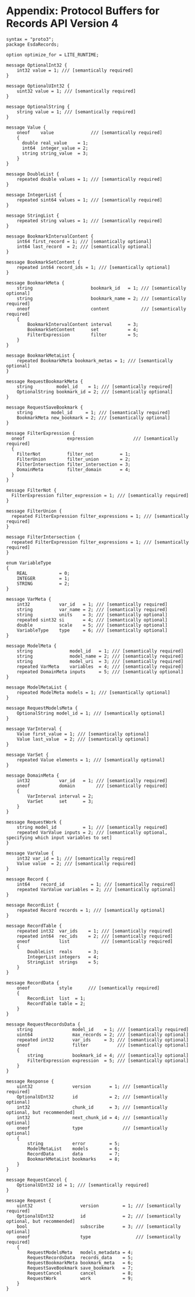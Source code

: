 # Appendix: Protocol Buffers for Records API Version 4

	syntax = "proto3";
	package EsdaRecords;
	
	option optimize_for = LITE_RUNTIME;
	
	message OptionalInt32 {
	    int32 value = 1; /// [semantically required]
	}
	
	message OptionalUInt32 {
	    uint32 value = 1; /// [semantically required]
	}
	
	message OptionalString {
	    string value = 1; /// [semantically required]
	}
	
	message Value {
	    oneof    value              /// [semantically required]
	    {
	      double real_value    = 1; 
	      int64  integer_value = 2; 
	      string string_value  = 3; 
	    }
	}
	
	message DoubleList {
	    repeated double values = 1; /// [semantically required]
	}
	
	message IntegerList {
	    repeated sint64 values = 1; /// [semantically required]
	}
	
	message StringList {
	    repeated string values = 1; /// [semantically required]
	}
	
	message BookmarkIntervalContent {
	    int64 first_record = 1; /// [semantically optional]
	    int64 last_record  = 2; /// [semantically optional]
	}
	
	message BookmarkSetContent {
	    repeated int64 record_ids = 1; /// [semantically optional]
	}
	
	message BookmarkMeta {
	    string                      bookmark_id   = 1; /// [semantically optional]
	    string                      bookmark_name = 2; /// [semantically required]
	    oneof                       content            /// [semantically required]
	    {
	        BookmarkIntervalContent interval      = 3; 
	        BookmarkSetContent      set           = 4; 
	        FilterExpression        filter        = 5; 
	    }
	}
	
	message BookmarkMetaList {
	    repeated BookmarkMeta bookmark_metas = 1; /// [semantically optional]
	}
	
	message RequestBookmarkMeta {
	    string         model_id    = 1; /// [semantically required]
	    OptionalString bookmark_id = 2; /// [semantically optional]
	}
	
	message RequestSaveBookmark {
	    string       model_id     = 1; /// [semantically required]
	    BookmarkMeta new_bookmark = 2; /// [semantically optional]
	}
	
	message FilterExpression {
	  oneof                expression               /// [semantically required]
	  {
	    FilterNot          filter_not          = 1; 
	    FilterUnion        filter_union        = 2; 
	    FilterIntersection filter_intersection = 3; 
	    DomainMeta         filter_domain       = 4; 
	  }
	}
	
	message FilterNot {
	  FilterExpression filter_expression = 1; /// [semantically required]
	}
	
	message FilterUnion {
	  repeated FilterExpression filter_expressions = 1; /// [semantically required]
	}
	
	message FilterIntersection {
	  repeated FilterExpression filter_expressions = 1; /// [semantically required]
	}
	
	enum VariableType
	{
	    REAL            = 0; 
	    INTEGER         = 1; 
	    STRING          = 2; 
	}
	
	message VarMeta {
	    int32           var_id   = 1; /// [semantically required]
	    string          var_name = 2; /// [semantically required]
	    string          units    = 3; /// [semantically optional]
	    repeated sint32 si       = 4; /// [semantically optional]
	    double          scale    = 5; /// [semantically optional]
	    VariableType    type     = 6; /// [semantically optional]
	}
	
	message ModelMeta {
	    string              model_id   = 1; /// [semantically required]
	    string              model_name = 2; /// [semantically required]
	    string              model_uri  = 3; /// [semantically required]
	    repeated VarMeta    variables  = 4; /// [semantically required]
	    repeated DomainMeta inputs     = 5; /// [semantically optional]
	}
	
	message ModelMetaList {
	    repeated ModelMeta models = 1; /// [semantically optional]
	}
	
	message RequestModelsMeta {
	    OptionalString model_id = 1; /// [semantically optional]
	}
	
	message VarInterval {
	    Value first_value = 1; /// [semantically optional]
	    Value last_value  = 2; /// [semantically optional]
	}
	
	message VarSet {
	    repeated Value elements = 1; /// [semantically optional]
	}
	
	message DomainMeta {
	    int32           var_id   = 1; /// [semantically required]
	    oneof           domain        /// [semantically required]
	    {
	        VarInterval interval = 2; 
	        VarSet      set      = 3; 
	    }
	}
	
	message RequestWork {
	    string model_id          = 1; /// [semantically required]
	    repeated VarValue inputs = 2; /// [semantically optional, specifying which input variables to set]
	}
	
	message VarValue {
	    int32 var_id = 1; /// [semantically required]
	    Value value  = 2; /// [semantically required]
	}
	
	message Record {
	    int64    record_id          = 1; /// [semantically required]
	    repeated VarValue variables = 2; /// [semantically optional]
	}
	
	message RecordList {
	    repeated Record records = 1; /// [semantically optional]
	}
	
	message RecordTable {
	    repeated int32  var_ids    = 1; /// [semantically required]
	    repeated int64  rec_ids    = 2; /// [semantically required]
	    oneof           list            /// [semantically required]
	    {
	        DoubleList  reals      = 3; 
	        IntegerList integers   = 4; 
	        StringList  strings    = 5; 
	    }
	}
	
	message RecordData {
	    oneof           style      /// [semantically required]
	    {
	        RecordList  list  = 1; 
	        RecordTable table = 2; 
	    }
	}
	
	message RequestRecordsData {
	    string               model_id    = 1; /// [semantically required]
	    uint64               max_records = 2; /// [semantically optional]
	    repeated int32       var_ids     = 3; /// [semantically optional]
	    oneof                filter           /// [semantically optional]
	    {
	        string           bookmark_id = 4; /// [semantically optional]
	        FilterExpression expression  = 5; /// [semantically optional]
	    }
	}
	
	message Response {
	    uint32               version       = 1; /// [semantically required]
	    OptionalUInt32       id            = 2; /// [semantically optional]
	    int32                chunk_id      = 3; /// [semantically optional, but recommended]
	    int32                next_chunk_id = 4; /// [semantically optional]
	    oneof                type               /// [semantically optional]
	    {
	        string           error         = 5; 
	        ModelMetaList    models        = 6; 
	        RecordData       data          = 7; 
	        BookmarkMetaList bookmarks     = 8; 
	    }
	}
	
	message RequestCancel {
	    OptionalUInt32 id = 1; /// [semantically required]
	}
	
	message Request {
	    uint32                  version         = 1; /// [semantically required]
	    OptionalUInt32          id              = 2; /// [semantically optional, but recommended]
	    bool                    subscribe       = 3; /// [semantically optional]
	    oneof                   type                 /// [semantically required]
	    {
	        RequestModelsMeta   models_metadata = 4; 
	        RequestRecordsData  records_data    = 5; 
	        RequestBookmarkMeta bookmark_meta   = 6; 
	        RequestSaveBookmark save_bookmark   = 7; 
	        RequestCancel       cancel          = 8; 
	        RequestWork         work            = 9; 
	    }
	}
